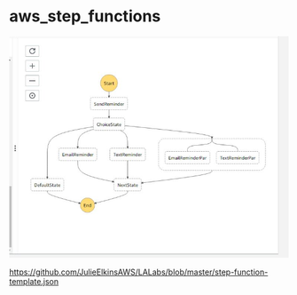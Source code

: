 # aws_step_functions


![alt text](https://github.com/mxcheung/aws_step_functions/blob/main/aws_step_functions.JPG?raw=true)

https://github.com/JulieElkinsAWS/LALabs/blob/master/step-function-template.json

